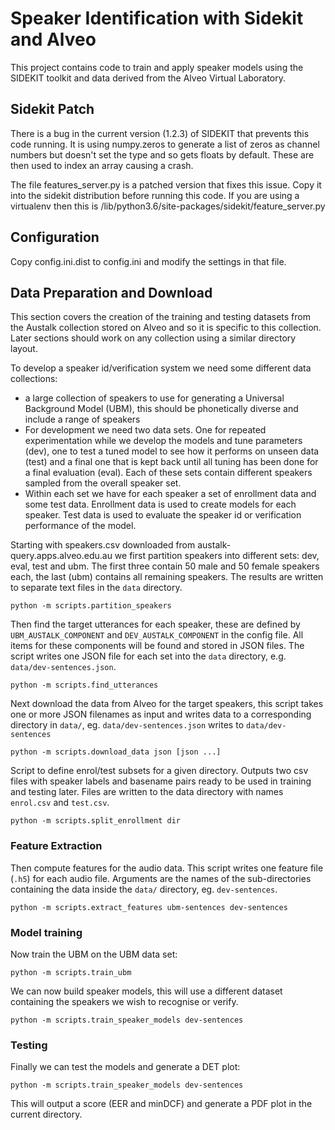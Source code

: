 Speaker Identification with Sidekit and Alveo
===============================

This project contains code to train and apply speaker models using the 
SIDEKIT toolkit and data derived from the Alveo Virtual Laboratory. 

## Sidekit Patch

There is a bug in the current version (1.2.3) of SIDEKIT that prevents
this code running. It is using numpy.zeros to generate a list of zeros as 
channel numbers but doesn't set the type and so gets floats by default. 
These are then used to index an array causing a crash.  

The file features_server.py is a patched version that fixes this issue. 
Copy it into the sidekit distribution before running this code. If you are 
using a virtualenv then this is <venv>/lib/python3.6/site-packages/sidekit/feature_server.py 

## Configuration

Copy config.ini.dist to config.ini and modify the settings in that file.

## Data Preparation and Download

This section covers the creation of the training and testing datasets from the Austalk collection
stored on Alveo and so it is specific to this collection.  Later sections should work on any collection
using a similar directory layout. 

To develop a speaker id/verification system we need some different data collections:

* a large collection of speakers to use for generating a Universal Background Model (UBM), this should 
be phonetically diverse and include a range of speakers
* For development we need two data sets. One for repeated experimentation while we develop the 
models and tune parameters (dev), one to test a tuned model to see how it performs
on unseen data (test) and a final one that is kept back until all tuning has been done for a
final evaluation (eval).   Each of these sets contain different speakers sampled from the overall
speaker set.
* Within each set we have for each speaker a set of enrollment data and some test data.  Enrollment
data is used to create models for each speaker. Test data is used to evaluate the speaker id or 
verification performance of the model.  


Starting with speakers.csv downloaded from austalk-query.apps.alveo.edu.au we first partition
speakers into different sets: dev, eval, test and ubm. The first three contain 50 male and 50 female
speakers each, the last (ubm) contains all remaining speakers.  The results are written to separate
text files in the `data` directory.

```commandline
python -m scripts.partition_speakers  
```

Then find the target utterances for each speaker, these are defined by `UBM_AUSTALK_COMPONENT` and
`DEV_AUSTALK_COMPONENT` in the config file.  All items for these components will be found and stored
in JSON files.  The script writes one JSON file for each set into the `data` directory, e.g. `data/dev-sentences.json`.

```commandline
python -m scripts.find_utterances
``` 

Next download the data from Alveo for the target speakers, this script takes one or more JSON filenames
as input and writes data to a corresponding directory in `data/`, eg. `data/dev-sentences.json` writes to `data/dev-sentences`

```commandline
python -m scripts.download_data json [json ...] 
```

Script to define enrol/test subsets for a given directory.  Outputs two csv files with speaker labels and basename pairs 
ready to be used in training and testing later.  Files are written to the data directory with names `enrol.csv` and
`test.csv`.

```commandline
python -m scripts.split_enrollment dir
```

### Feature Extraction


Then compute features for the audio data. This script writes one feature file (`.h5`) for each audio file.  Arguments
are the names of the sub-directories containing the data inside the `data/` directory, eg. `dev-sentences`.

```commandline
python -m scripts.extract_features ubm-sentences dev-sentences
```


### Model training


Now train the UBM on the UBM data set:

```commandline
python -m scripts.train_ubm
```

We can now build speaker models, this will use a different dataset containing the speakers we wish
to recognise or verify. 

```commandline
python -m scripts.train_speaker_models dev-sentences
```

### Testing

Finally we can test the models and generate a DET plot:

```commandline
python -m scripts.train_speaker_models dev-sentences
```

This will output a score (EER and minDCF) and generate a PDF plot in the current directory.



